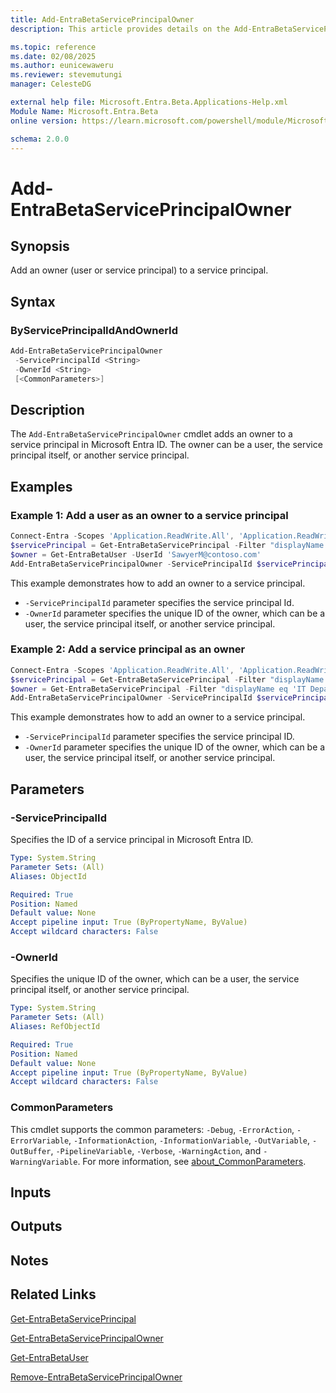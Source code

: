 ```yaml
---
title: Add-EntraBetaServicePrincipalOwner
description: This article provides details on the Add-EntraBetaServicePrincipalOwner command.

ms.topic: reference
ms.date: 02/08/2025
ms.author: eunicewaweru
ms.reviewer: stevemutungi
manager: CelesteDG

external help file: Microsoft.Entra.Beta.Applications-Help.xml
Module Name: Microsoft.Entra.Beta
online version: https://learn.microsoft.com/powershell/module/Microsoft.Entra.Beta/Add-EntraBetaServicePrincipalOwner

schema: 2.0.0
---
```


# Add-EntraBetaServicePrincipalOwner

## Synopsis

Add an owner (user or service principal) to a service principal.

## Syntax

### ByServicePrincipalIdAndOwnerId

```powershell
Add-EntraBetaServicePrincipalOwner
 -ServicePrincipalId <String>
 -OwnerId <String>
 [<CommonParameters>]
```

## Description

The `Add-EntraBetaServicePrincipalOwner` cmdlet adds an owner to a service principal in Microsoft Entra ID. The owner can be a user, the service principal itself, or another service principal.

## Examples

### Example 1: Add a user as an owner to a service principal

```powershell
Connect-Entra -Scopes 'Application.ReadWrite.All', 'Application.ReadWrite.OwnedBy'
$servicePrincipal = Get-EntraBetaServicePrincipal -Filter "displayName eq 'Helpdesk Application'"
$owner = Get-EntraBetaUser -UserId 'SawyerM@contoso.com'
Add-EntraBetaServicePrincipalOwner -ServicePrincipalId $servicePrincipal.Id -OwnerId $owner.Id
```

This example demonstrates how to add an owner to a service principal.

- `-ServicePrincipalId` parameter specifies the service principal Id.
- `-OwnerId` parameter specifies the unique ID of the owner, which can be a user, the service principal itself, or another service principal.

### Example 2: Add a service principal as an owner

```powershell
Connect-Entra -Scopes 'Application.ReadWrite.All', 'Application.ReadWrite.OwnedBy'
$servicePrincipal = Get-EntraBetaServicePrincipal -Filter "displayName eq 'Helpdesk Application'"
$owner = Get-EntraBetaServicePrincipal -Filter "displayName eq 'IT Department'"
Add-EntraBetaServicePrincipalOwner -ServicePrincipalId $servicePrincipal.Id -OwnerId $owner.Id
```

This example demonstrates how to add an owner to a service principal.

- `-ServicePrincipalId` parameter specifies the service principal ID.
- `-OwnerId` parameter specifies the unique ID of the owner, which can be a user, the service principal itself, or another service principal.

## Parameters

### -ServicePrincipalId

Specifies the ID of a service principal in Microsoft Entra ID.

```yaml
Type: System.String
Parameter Sets: (All)
Aliases: ObjectId

Required: True
Position: Named
Default value: None
Accept pipeline input: True (ByPropertyName, ByValue)
Accept wildcard characters: False
```

### -OwnerId

Specifies the unique ID of the owner, which can be a user, the service principal itself, or another service principal.

```yaml
Type: System.String
Parameter Sets: (All)
Aliases: RefObjectId

Required: True
Position: Named
Default value: None
Accept pipeline input: True (ByPropertyName, ByValue)
Accept wildcard characters: False
```

### CommonParameters

This cmdlet supports the common parameters: `-Debug`, `-ErrorAction`, `-ErrorVariable`, `-InformationAction`, `-InformationVariable`, `-OutVariable`, `-OutBuffer`, `-PipelineVariable`, `-Verbose`, `-WarningAction`, and `-WarningVariable`. For more information, see [about_CommonParameters](https://go.microsoft.com/fwlink/?LinkID=113216).

## Inputs

## Outputs

## Notes

## Related Links

[Get-EntraBetaServicePrincipal](Get-EntraBetaServicePrincipal.md)

[Get-EntraBetaServicePrincipalOwner](Get-EntraBetaServicePrincipalOwner.md)

[Get-EntraBetaUser](../Users/Get-EntraBetaUser.md)

[Remove-EntraBetaServicePrincipalOwner](Remove-EntraBetaServicePrincipalOwner.md)

